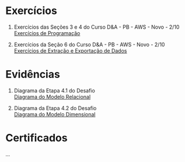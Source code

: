 # Exercícios

1. Exercícios das Seções 3 e 4 do Curso D&A - PB - AWS - Novo - 2/10\
[Exercícios de Programação](exercicios/Exercicios%20de%20Programacao/)

2. Exercícios da Seção 6 do Curso D&A - PB - AWS - Novo - 2/10\
[Exercícios de Extração e Exportação de Dados](exercicios/Extracao%20e%20Exportacao%20de%20Dados/)


# Evidências

1. Diagrama da Etapa 4.1 do Desafio\
[Diagrama do Modelo Relacional](evidencias/normalizacao.png)

2. Diagrama da Etapa 4.2 do Desafio\
[Diagrama do Modelo Dimensional](evidencias/modelo_dimensional.png)


# Certificados

...
